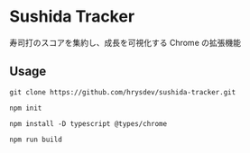 # Sushida Tracker

寿司打のスコアを集約し、成長を可視化する Chrome の拡張機能

## Usage

```
git clone https://github.com/hrysdev/sushida-tracker.git
```

```
npm init

npm install -D typescript @types/chrome

npm run build
```

<!--
node: v22.1.0
npm: v10.7.0
typescript: 5.4.5
-->
